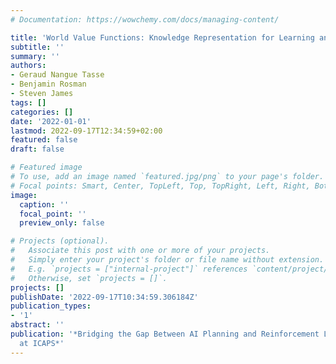 ```yaml
---
# Documentation: https://wowchemy.com/docs/managing-content/

title: 'World Value Functions: Knowledge Representation for Learning and Planning'
subtitle: ''
summary: ''
authors:
- Geraud Nangue Tasse
- Benjamin Rosman
- Steven James
tags: []
categories: []
date: '2022-01-01'
lastmod: 2022-09-17T12:34:59+02:00
featured: false
draft: false

# Featured image
# To use, add an image named `featured.jpg/png` to your page's folder.
# Focal points: Smart, Center, TopLeft, Top, TopRight, Left, Right, BottomLeft, Bottom, BottomRight.
image:
  caption: ''
  focal_point: ''
  preview_only: false

# Projects (optional).
#   Associate this post with one or more of your projects.
#   Simply enter your project's folder or file name without extension.
#   E.g. `projects = ["internal-project"]` references `content/project/deep-learning/index.md`.
#   Otherwise, set `projects = []`.
projects: []
publishDate: '2022-09-17T10:34:59.306184Z'
publication_types:
- '1'
abstract: ''
publication: '*Bridging the Gap Between AI Planning and Reinforcement Learning Workshop
  at ICAPS*'
---
```


